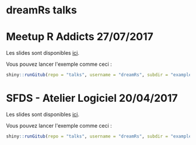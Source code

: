 # dreamRs talks


# Meetup R Addicts 27/07/2017

Les slides sont disponibles [ici](https://github.com/dreamRs/talks/blob/master/20170712_RAddicts_shinyWidgets.pdf).

Vous pouvez lancer l'exemple comme ceci :

```r
shiny::runGitub(repo = "talks", username = "dreamRs", subdir = "examples/meetup_shiny_onInputChange.R")
```


# SFDS - Atelier Logiciel 20/04/2017

Les slides sont disponibles [ici](https://github.com/dreamRs/talks/blob/master/20170420_SFDS_ShinySousLeCapot.pdf).

Vous pouvez lancer l'exemple comme ceci :

```r
shiny::runGitub(repo = "talks", username = "dreamRs", subdir = "examples/sfds_shiny_auto_update.R")
```

